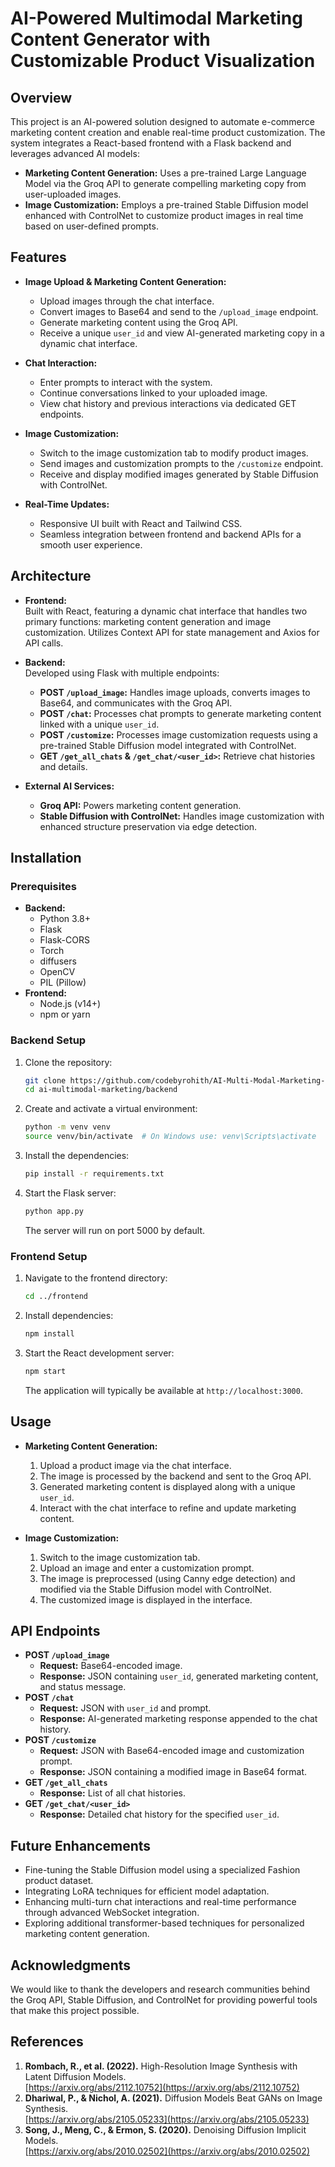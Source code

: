 # AI-Powered Multimodal Marketing Content Generator with Customizable Product Visualization

## Overview

This project is an AI-powered solution designed to automate e-commerce marketing content creation and enable real-time product customization. The system integrates a React-based frontend with a Flask backend and leverages advanced AI models:

- **Marketing Content Generation:** Uses a pre-trained Large Language Model via the Groq API to generate compelling marketing copy from user-uploaded images.
- **Image Customization:** Employs a pre-trained Stable Diffusion model enhanced with ControlNet to customize product images in real time based on user-defined prompts.

## Features

- **Image Upload & Marketing Content Generation:**

  - Upload images through the chat interface.
  - Convert images to Base64 and send to the `/upload_image` endpoint.
  - Generate marketing content using the Groq API.
  - Receive a unique `user_id` and view AI-generated marketing copy in a dynamic chat interface.

- **Chat Interaction:**

  - Enter prompts to interact with the system.
  - Continue conversations linked to your uploaded image.
  - View chat history and previous interactions via dedicated GET endpoints.

- **Image Customization:**

  - Switch to the image customization tab to modify product images.
  - Send images and customization prompts to the `/customize` endpoint.
  - Receive and display modified images generated by Stable Diffusion with ControlNet.

- **Real-Time Updates:**
  - Responsive UI built with React and Tailwind CSS.
  - Seamless integration between frontend and backend APIs for a smooth user experience.

## Architecture

- **Frontend:**  
  Built with React, featuring a dynamic chat interface that handles two primary functions: marketing content generation and image customization. Utilizes Context API for state management and Axios for API calls.

- **Backend:**  
  Developed using Flask with multiple endpoints:
  - **POST `/upload_image`:** Handles image uploads, converts images to Base64, and communicates with the Groq API.
  - **POST `/chat`:** Processes chat prompts to generate marketing content linked with a unique `user_id`.
  - **POST `/customize`:** Processes image customization requests using a pre-trained Stable Diffusion model integrated with ControlNet.
  - **GET `/get_all_chats` & `/get_chat/<user_id>`:** Retrieve chat histories and details.
- **External AI Services:**
  - **Groq API:** Powers marketing content generation.
  - **Stable Diffusion with ControlNet:** Handles image customization with enhanced structure preservation via edge detection.

## Installation

### Prerequisites

- **Backend:**
  - Python 3.8+
  - Flask
  - Flask-CORS
  - Torch
  - diffusers
  - OpenCV
  - PIL (Pillow)
- **Frontend:**
  - Node.js (v14+)
  - npm or yarn

### Backend Setup

1. Clone the repository:
   ```bash
   git clone https://github.com/codebyrohith/AI-Multi-Modal-Marketing-Content-Generator.git
   cd ai-multimodal-marketing/backend
   ```
2. Create and activate a virtual environment:
   ```bash
   python -m venv venv
   source venv/bin/activate  # On Windows use: venv\Scripts\activate
   ```
3. Install the dependencies:
   ```bash
   pip install -r requirements.txt
   ```
4. Start the Flask server:
   ```bash
   python app.py
   ```
   The server will run on port 5000 by default.

### Frontend Setup

1. Navigate to the frontend directory:
   ```bash
   cd ../frontend
   ```
2. Install dependencies:
   ```bash
   npm install
   ```
3. Start the React development server:
   ```bash
   npm start
   ```
   The application will typically be available at `http://localhost:3000`.

## Usage

- **Marketing Content Generation:**

  1. Upload a product image via the chat interface.
  2. The image is processed by the backend and sent to the Groq API.
  3. Generated marketing content is displayed along with a unique `user_id`.
  4. Interact with the chat interface to refine and update marketing content.

- **Image Customization:**
  1. Switch to the image customization tab.
  2. Upload an image and enter a customization prompt.
  3. The image is preprocessed (using Canny edge detection) and modified via the Stable Diffusion model with ControlNet.
  4. The customized image is displayed in the interface.

## API Endpoints

- **POST `/upload_image`**
  - **Request:** Base64-encoded image.
  - **Response:** JSON containing `user_id`, generated marketing content, and status message.
- **POST `/chat`**
  - **Request:** JSON with `user_id` and prompt.
  - **Response:** AI-generated marketing response appended to the chat history.
- **POST `/customize`**
  - **Request:** JSON with Base64-encoded image and customization prompt.
  - **Response:** JSON containing a modified image in Base64 format.
- **GET `/get_all_chats`**
  - **Response:** List of all chat histories.
- **GET `/get_chat/<user_id>`**
  - **Response:** Detailed chat history for the specified `user_id`.

## Future Enhancements

- Fine-tuning the Stable Diffusion model using a specialized Fashion product dataset.
- Integrating LoRA techniques for efficient model adaptation.
- Enhancing multi-turn chat interactions and real-time performance through advanced WebSocket integration.
- Exploring additional transformer-based techniques for personalized marketing content generation.

## Acknowledgments

We would like to thank the developers and research communities behind the Groq API, Stable Diffusion, and ControlNet for providing powerful tools that make this project possible.

## References

1. **Rombach, R., et al. (2022).** High-Resolution Image Synthesis with Latent Diffusion Models.  
   [https://arxiv.org/abs/2112.10752](https://arxiv.org/abs/2112.10752)
2. **Dhariwal, P., & Nichol, A. (2021).** Diffusion Models Beat GANs on Image Synthesis.  
   [https://arxiv.org/abs/2105.05233](https://arxiv.org/abs/2105.05233)
3. **Song, J., Meng, C., & Ermon, S. (2020).** Denoising Diffusion Implicit Models.  
   [https://arxiv.org/abs/2010.02502](https://arxiv.org/abs/2010.02502)
